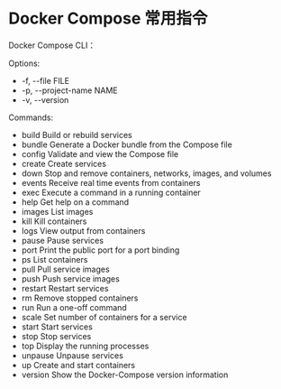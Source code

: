 # Docker Compose 常用指令

Docker Compose CLI：

Options:

* -f, --file FILE
* -p, --project-name NAME
* -v, --version

Commands:

* build              Build or rebuild services
* bundle           Generate a Docker bundle from the Compose file
* config            Validate and view the Compose file
* create            Create services
* down              Stop and remove containers, networks, images, and volumes
* events            Receive real time events from containers
* exec               Execute a command in a running container
* help                Get help on a command
* images           List images
* kill                  Kill containers
* logs                View output from containers
* pause             Pause services
* port                Print the public port for a port binding
* ps                   List containers
* pull                 Pull service images
* push               Push service images
* restart            Restart services
* rm                   Remove stopped containers
* run                  Run a one-off command
* scale              Set number of containers for a service
* start               Start services
* stop                Stop services
* top                  Display the running processes
* unpause         Unpause services
* up                   Create and start containers
* version           Show the Docker-Compose version information



